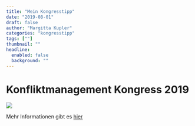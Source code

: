 ```yaml
---
title: "Mein Kongresstipp"
date: "2019-08-01"
draft: false
author: "Margitta Kupler"
categories: "kongresstipp"
tags: [""]
thumbnail: ""
headline:
  enabled: false
  background: ""
---
```


# Konfliktmanagement Kongress 2019

<!--more-->


![](https://www.km-kongress.de/daten/bilder/2019/flyer.jpg)

Mehr Informationen gibt es [hier](https://www.km-kongress.de/nano.cms/2019-programm "KM-Kongress")
